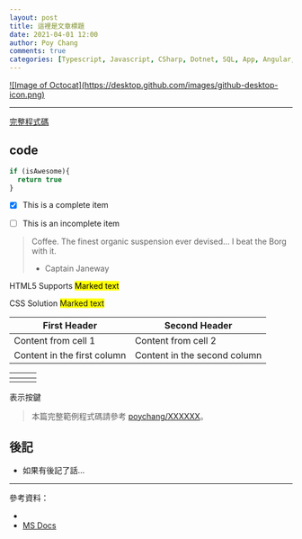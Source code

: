 ```yaml
---
layout: post
title: 這裡是文章標題
date: 2021-04-01 12:00
author: Poy Chang
comments: true
categories: [Typescript, Javascript, CSharp, Dotnet, SQL, App, Angular, WebAPI, Azure, Develop, Bot, IoT, Docker, PowerShell, Tools, Test, Note, Uncategorized]
---
```


<a href="https://desktop.github.com/images/github-desktop-icon.png" target="_blank">
  ![Image of Octocat](https://desktop.github.com/images/github-desktop-icon.png)
</a>

----------

[完整程式碼](#code)

## code

```javascript
if (isAwesome){
  return true
}
```

- [x] This is a complete item
- [ ] This is an incomplete item


> Coffee. The finest organic suspension ever devised... I beat the Borg with it.
> - Captain Janeway

HTML5 Supports
<mark>Marked text</mark>

CSS Solution
<span style="background-color: #FFFF00">Marked text</span>

| First Header                | Second Header                |
| --------------------------- | ---------------------------- |
| Content from cell 1         | Content from cell 2          |
| Content in the first column | Content in the second column |

<table class="table table-striped">
<thead>
  <tr>
    <th></th>
    <th></th>
    <th></th>
  </tr>
</thead>
<tbody>
  <tr>
    <td></td>
    <td></td>
    <td></td>
  </tr>
</tbody>
</table>

<kbd>表示按鍵</kbd>

<script src="https://gist.github.com/poychang/945448b1ce77873608f649d256648bb1.js"></script>

>本篇完整範例程式碼請參考 [poychang/XXXXXX](https://github.com/poychang/XXXXXX)。

## 後記

* 如果有後記了話...


----------

參考資料：

* []()
* [MS Docs](?WT.mc_id=DT-MVP-5003022)
